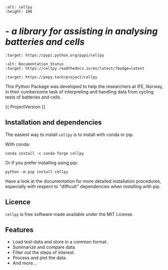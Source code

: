 ```{image} _static/cellpy-icon-long.svg
:alt: cellpy
:height: 100
```

# - *a library for assisting in analysing batteries and cells*

```{image} https://img.shields.io/pypi/v/cellpy.svg
:target: https://pypi.python.org/pypi/cellpy
```

```{image} https://readthedocs.org/projects/cellpy/badge/?version=latest
:alt: Documentation Status
:target: https://cellpy.readthedocs.io/en/latest/?badge=latest
```

```{image} https://static.pepy.tech/badge/cellpy
:target: https://pepy.tech/project/cellpy
```

This Python Package was developed to help the
researchers at IFE, Norway, in their cumbersome task of
interpreting and handling data from cycling tests of
batteries and cells.

{{ ProjectVersion }}

## Installation and dependencies

The easiest way to install `cellpy` is to install with conda or pip.

With conda:

```
conda install -c conda-forge cellpy
```

Or if you prefer installing using pip:

```
python -m pip install cellpy
```

Have a look at the documentation for more detailed installation procedures, especially
with respect to "difficult" dependencies when installing with pip.

## Licence

`cellpy` is free software made available under the MIT License.

## Features

- Load test-data and store in a common format.
- Summarize and compare data.
- Filter out the steps of interest.
- Process and plot the data.
- And more...
